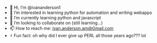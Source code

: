 - 👋 Hi, I’m @ivananderson1
- 👀 I’m interested in learning python for automation and writing webapps
- 🌱 I’m currently learning python and javascript
- 💞️ I’m looking to collaborate on (still learning...)
- 📫 How to reach me: ivan.anderson.am@Gmail.com
- ⚡ Fun fact: oh why did I ever give up PERL all those years ago??? lol
<!---
ivananderson1/ivananderson1 is a ✨ special ✨ repository because its `README.md` (this file) appears on your GitHub profile.
You can click the Preview link to take a look at your changes.
--->
